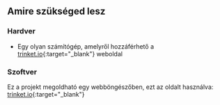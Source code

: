 ## Amire szükséged lesz

### Hardver

+ Egy olyan számítógép, amelyről hozzáférhető a [trinket.io](https://trinket.io){:target="_blank"} weboldal

### Szoftver

Ez a projekt megoldható egy webböngészőben, ezt az oldalt használva: [trinket.io](https://trinket.io){:target="_blank"}